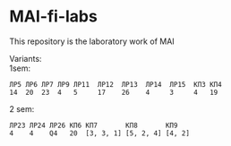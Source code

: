 # MAI-fi-labs
This repository is the laboratory work of MAI

Variants:\
1sem:
```
ЛР5 ЛР6 ЛР7 ЛР9 ЛР11  ЛР12  ЛР13  ЛР14  ЛР15  КП3 КП4
14  20  23  4   5     17    26    4     3     4	  19
```
2 sem:
```
ЛР23 ЛР24 ЛР26 КП6 КП7       КП8       КП9
4    4    Q4   20  [3, 3, 1] [5, 2, 4] [4, 2]
```
